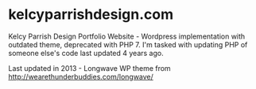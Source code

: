 # kelcyparrishdesign.com
Kelcy Parrish Design Portfolio Website - Wordpress implementation with outdated theme, deprecated with PHP 7. I'm tasked with updating PHP of someone else's code last updated 4 years ago. 

Last updated in 2013 - Longwave WP theme from http://wearethunderbuddies.com/longwave/
